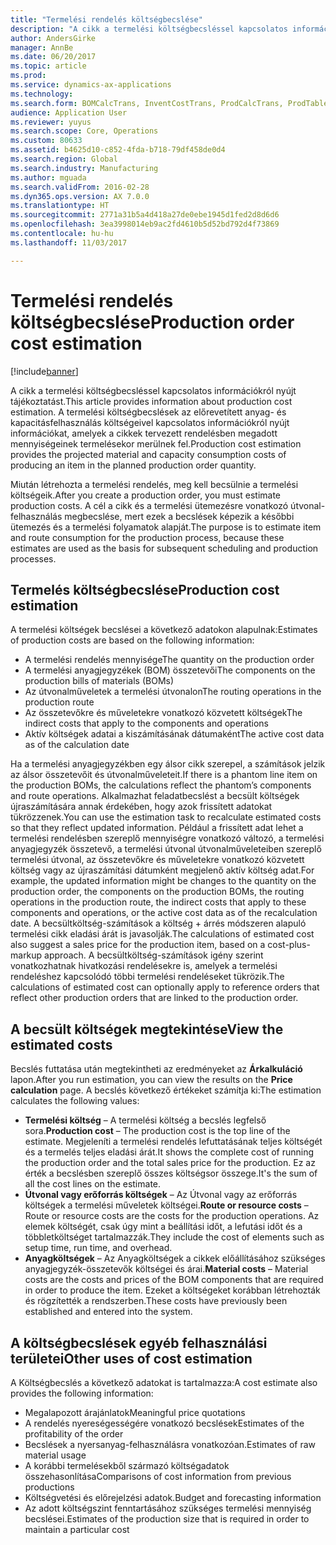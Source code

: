 ```yaml
---
title: "Termelési rendelés költségbecslése"
description: "A cikk a termelési költségbecsléssel kapcsolatos információkról nyújt tájékoztatást. A termelési költségbecslések az előrevetített anyag- és kapacitásfelhasználás költségeivel kapcsolatos információkról nyújt információkat, amelyek a cikkek tervezett rendelésben megadott mennyiségeinek termelésekor merülnek fel."
author: AndersGirke
manager: AnnBe
ms.date: 06/20/2017
ms.topic: article
ms.prod: 
ms.service: dynamics-ax-applications
ms.technology: 
ms.search.form: BOMCalcTrans, InventCostTrans, ProdCalcTrans, ProdTableJour, ProdTableListPage
audience: Application User
ms.reviewer: yuyus
ms.search.scope: Core, Operations
ms.custom: 80633
ms.assetid: b4625d10-c852-4fda-b718-79df458de0d4
ms.search.region: Global
ms.search.industry: Manufacturing
ms.author: mguada
ms.search.validFrom: 2016-02-28
ms.dyn365.ops.version: AX 7.0.0
ms.translationtype: HT
ms.sourcegitcommit: 2771a31b5a4d418a27de0ebe1945d1fed2d8d6d6
ms.openlocfilehash: 3ea3998014eb9ac2fd4610b5d52bd792d4f73869
ms.contentlocale: hu-hu
ms.lasthandoff: 11/03/2017

---
```


# <a name="production-order-cost-estimation"></a><span data-ttu-id="62df0-104">Termelési rendelés költségbecslése</span><span class="sxs-lookup"><span data-stu-id="62df0-104">Production order cost estimation</span></span>

[!include[banner](../includes/banner.md)]


<span data-ttu-id="62df0-105">A cikk a termelési költségbecsléssel kapcsolatos információkról nyújt tájékoztatást.</span><span class="sxs-lookup"><span data-stu-id="62df0-105">This article provides information about production cost estimation.</span></span> <span data-ttu-id="62df0-106">A termelési költségbecslések az előrevetített anyag- és kapacitásfelhasználás költségeivel kapcsolatos információkról nyújt információkat, amelyek a cikkek tervezett rendelésben megadott mennyiségeinek termelésekor merülnek fel.</span><span class="sxs-lookup"><span data-stu-id="62df0-106">Production cost estimation provides the projected material and capacity consumption costs of producing an item in the planned production order quantity.</span></span> 

<span data-ttu-id="62df0-107">Miután létrehozta a termelési rendelés, meg kell becsülnie a termelési költségeik.</span><span class="sxs-lookup"><span data-stu-id="62df0-107">After you create a production order, you must estimate production costs.</span></span> <span data-ttu-id="62df0-108">A cél a cikk és a termelési ütemezésre vonatkozó útvonal-felhasználás megbecslése, mert ezek a becslések képezik a későbbi ütemezés és a termelési folyamatok alapját.</span><span class="sxs-lookup"><span data-stu-id="62df0-108">The purpose is to estimate item and route consumption for the production process, because these estimates are used as the basis for subsequent scheduling and production processes.</span></span>

## <a name="production-cost-estimation"></a><span data-ttu-id="62df0-109">Termelés költségbecslése</span><span class="sxs-lookup"><span data-stu-id="62df0-109">Production cost estimation</span></span>
<span data-ttu-id="62df0-110">A termelési költségek becslései a következő adatokon alapulnak:</span><span class="sxs-lookup"><span data-stu-id="62df0-110">Estimates of production costs are based on the following information:</span></span>

-   <span data-ttu-id="62df0-111">A termelési rendelés mennyisége</span><span class="sxs-lookup"><span data-stu-id="62df0-111">The quantity on the production order</span></span>
-   <span data-ttu-id="62df0-112">A termelési anyagjegyzékek (BOM) összetevői</span><span class="sxs-lookup"><span data-stu-id="62df0-112">The components on the production bills of materials (BOMs)</span></span>
-   <span data-ttu-id="62df0-113">Az útvonalműveletek a termelési útvonalon</span><span class="sxs-lookup"><span data-stu-id="62df0-113">The routing operations in the production route</span></span>
-   <span data-ttu-id="62df0-114">Az összetevőkre és műveletekre vonatkozó közvetett költségek</span><span class="sxs-lookup"><span data-stu-id="62df0-114">The indirect costs that apply to the components and operations</span></span>
-   <span data-ttu-id="62df0-115">Aktív költségek adatai a kiszámításának dátumaként</span><span class="sxs-lookup"><span data-stu-id="62df0-115">The active cost data as of the calculation date</span></span>

<span data-ttu-id="62df0-116">Ha a termelési anyagjegyzékben egy álsor cikk szerepel, a számítások jelzik az álsor összetevőit és útvonalműveleteit.</span><span class="sxs-lookup"><span data-stu-id="62df0-116">If there is a phantom line item on the production BOMs, the calculations reflect the phantom’s components and route operations.</span></span> <span data-ttu-id="62df0-117">Alkalmazhat feladatbecslést a becsült költségek újraszámítására annak érdekében, hogy azok frissített adatokat tükrözzenek.</span><span class="sxs-lookup"><span data-stu-id="62df0-117">You can use the estimation task to recalculate estimated costs so that they reflect updated information.</span></span> <span data-ttu-id="62df0-118">Például a frissített adat lehet a termelési rendelésben szereplő mennyiségre vonatkozó változó, a termelési anyagjegyzék összetevő, a termelési útvonal útvonalműveleteiben szereplő termelési útvonal, az összetevőkre és műveletekre vonatkozó közvetett költség vagy az újraszámítási dátumként megjelenő aktív költség adat.</span><span class="sxs-lookup"><span data-stu-id="62df0-118">For example, the updated information might be changes to the quantity on the production order, the components on the production BOMs, the routing operations in the production route, the indirect costs that apply to these components and operations, or the active cost data as of the recalculation date.</span></span> <span data-ttu-id="62df0-119">A becsültköltség-számítások a költség + árrés módszeren alapuló termelési cikk eladási árát is javasolják.</span><span class="sxs-lookup"><span data-stu-id="62df0-119">The calculations of estimated cost also suggest a sales price for the production item, based on a cost-plus-markup approach.</span></span> <span data-ttu-id="62df0-120">A becsültköltség-számítások igény szerint vonatkozhatnak hivatkozási rendelésekre is, amelyek a termelési rendeléshez kapcsolódó többi termelési rendeléseket tükrözik.</span><span class="sxs-lookup"><span data-stu-id="62df0-120">The calculations of estimated cost can optionally apply to reference orders that reflect other production orders that are linked to the production order.</span></span>

## <a name="view-the-estimated-costs"></a><span data-ttu-id="62df0-121">A becsült költségek megtekintése</span><span class="sxs-lookup"><span data-stu-id="62df0-121">View the estimated costs</span></span>
<span data-ttu-id="62df0-122">Becslés futtatása után megtekintheti az eredményeket az **Árkalkuláció** lapon.</span><span class="sxs-lookup"><span data-stu-id="62df0-122">After you run estimation, you can view the results on the **Price calculation** page.</span></span> <span data-ttu-id="62df0-123">A becslés következő értékeket számítja ki:</span><span class="sxs-lookup"><span data-stu-id="62df0-123">The estimation calculates the following values:</span></span>

-   <span data-ttu-id="62df0-124">**Termelési költség** – A termelési költség a becslés legfelső sora.</span><span class="sxs-lookup"><span data-stu-id="62df0-124">**Production cost** – The production cost is the top line of the estimate.</span></span> <span data-ttu-id="62df0-125">Megjeleníti a termelési rendelés lefuttatásának teljes költségét és a termelés teljes eladási árát.</span><span class="sxs-lookup"><span data-stu-id="62df0-125">It shows the complete cost of running the production order and the total sales price for the production.</span></span> <span data-ttu-id="62df0-126">Ez az érték a becslésben szereplő összes költségsor összege.</span><span class="sxs-lookup"><span data-stu-id="62df0-126">It's the sum of all the cost lines on the estimate.</span></span>
-   <span data-ttu-id="62df0-127">**Útvonal vagy erőforrás költségek** – Az Útvonal vagy az erőforrás költségek a termelési műveletek költségei.</span><span class="sxs-lookup"><span data-stu-id="62df0-127">**Route or resource costs** – Route or resource costs are the costs for the production operations.</span></span> <span data-ttu-id="62df0-128">Az elemek költségét, csak úgy mint a beállítási időt, a lefutási időt és a többletköltséget tartalmazzák.</span><span class="sxs-lookup"><span data-stu-id="62df0-128">They include the cost of elements such as setup time, run time, and overhead.</span></span>
-   <span data-ttu-id="62df0-129">**Anyagköltségek** – Az Anyagköltségek a cikkek előállításához szükséges anyagjegyzék-összetevők költségei és árai.</span><span class="sxs-lookup"><span data-stu-id="62df0-129">**Material costs** – Material costs are the costs and prices of the BOM components that are required in order to produce the item.</span></span> <span data-ttu-id="62df0-130">Ezeket a költségeket korábban létrehozták és rögzítették a rendszerben.</span><span class="sxs-lookup"><span data-stu-id="62df0-130">These costs have previously been established and entered into the system.</span></span>

## <a name="other-uses-of-cost-estimation"></a><span data-ttu-id="62df0-131">A költségbecslések egyéb felhasználási területei</span><span class="sxs-lookup"><span data-stu-id="62df0-131">Other uses of cost estimation</span></span>
<span data-ttu-id="62df0-132">A Költségbecslés a következő adatokat is tartalmazza:</span><span class="sxs-lookup"><span data-stu-id="62df0-132">A cost estimate also provides the following information:</span></span>

-   <span data-ttu-id="62df0-133">Megalapozott árajánlatok</span><span class="sxs-lookup"><span data-stu-id="62df0-133">Meaningful price quotations</span></span>
-   <span data-ttu-id="62df0-134">A rendelés nyereségességére vonatkozó becslések</span><span class="sxs-lookup"><span data-stu-id="62df0-134">Estimates of the profitability of the order</span></span>
-   <span data-ttu-id="62df0-135">Becslések a nyersanyag-felhasználásra vonatkozóan.</span><span class="sxs-lookup"><span data-stu-id="62df0-135">Estimates of raw material usage</span></span>
-   <span data-ttu-id="62df0-136">A korábbi termelésekből származó költségadatok összehasonlítása</span><span class="sxs-lookup"><span data-stu-id="62df0-136">Comparisons of cost information from previous productions</span></span>
-   <span data-ttu-id="62df0-137">Költségvetési és előrejelzési adatok.</span><span class="sxs-lookup"><span data-stu-id="62df0-137">Budget and forecasting information</span></span>
-   <span data-ttu-id="62df0-138">Az adott költségszint fenntartásához szükséges termelési mennyiség becslései.</span><span class="sxs-lookup"><span data-stu-id="62df0-138">Estimates of the production size that is required in order to maintain a particular cost</span></span>





